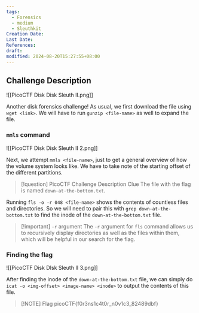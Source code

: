 ```yaml
---
tags:
  - Forensics
  - medium
  - Sleuthkit
Creation Date: 
Last Date: 
References: 
draft: 
modified: 2024-08-20T15:27:55+08:00
---
```

## Challenge Description 

![[PicoCTF Disk Disk Sleuth II.png]]

Another disk forensics challenge! As usual, we first download the file using `wget <link>`. We will have to run `gunzip <file-name>` as well to expand the file. 

### `mmls` command
![[PicoCTF Disk Disk Sleuth II 2.png]]

Next, we attempt `mmls <file-name>`, just to get a general overview of how the volume system looks like. We have to take note of the starting offset of the different partitions. 

>[!question] PicoCTF Challenge Description Clue
>The file with the flag is named `down-at-the-bottom.txt`.

Running `fls -o -r 048 <file-name>` shows the contents of countless files and directories. So we will need to pair this with `grep down-at-the-bottom.txt` to find the inode of the `down-at-the-bottom.txt` file. 

>[!important] `-r` argument
>The `-r` argument for `fls` command allows us to recursively display directories as well as the files within them, which will be helpful in our search for the flag.
### Finding the flag
![[PicoCTF Disk DIsk Sleuth II 3.png]]

After finding the inode of the `down-at-the-bottom.txt` file, we can simply do `icat -o <img-offset> <image-name> <inode>` to output the contents of this file. 

> [!NOTE] Flag
>picoCTF{f0r3ns1c4t0r_n0v1c3_82489dbf}

